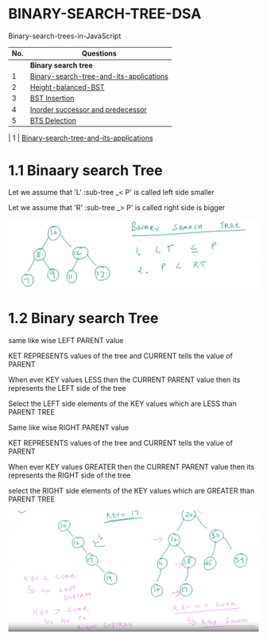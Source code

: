 
# BINARY-SEARCH-TREE-DSA
Binary-search-trees-in-JavaScript


| No.| Questions                                                                                                                                                                   |
| ---| ----------------------------------------------------------------------------------------------------------------------------------------------------------------------------------------------------------------------------------------------------------------------|
|    | **Binary search tree**                                                                                                                                                     |                                                                                                                                                  
| 1  | [Binary-search-tree-and-its-applications](#)                                                                                                                                |
| 2  | [Height-balanced-BST](#)                                                                                                                                                    |
| 3  | [BST Insertion](#)                                                                                                                                                          |
| 4  | [Inorder successor and predecessor](#)                                                                                                                                      |
| 5  | [BTS Delection](#)                                                                                                                                                          |



| 1  | [Binary-search-tree-and-its-applications](#)   
# 1.1 Binaary search Tree 
<p> Let we assume that 'L' :sub-tree _<  P' is called left side smaller </p>
<p> Let we assume that 'R' :sub-tree _>  P' is called right side is bigger </p>  

![](./Inordersuccessorpredecessor/image1.png)

# 1.2 Binary search Tree
<p> same like wise LEFT PARENT value </p>
<p> KET REPRESENTS values of the tree and CURRENT tells the value of PARENT </p>
<p> When ever KEY values LESS then the CURRENT PARENT value then its represents the LEFT side of the tree </p>
<P> Select the LEFT side elements of the KEY values which are LESS than PARENT TREE</P> 

<p> Same like wise RIGHT PARENT value </p>
<p> KET REPRESENTS values of the tree and CURRENT tells the value of PARENT </p>
<p> When ever KEY values GREATER then the CURRENT PARENT value then its represents the RIGHT side of the tree </p>
<p> select the RIGHT side elements of the KEY values which are GREATER than PARENT TREE </p>

![](./Inordersuccessorpredecessor/image2.png)





